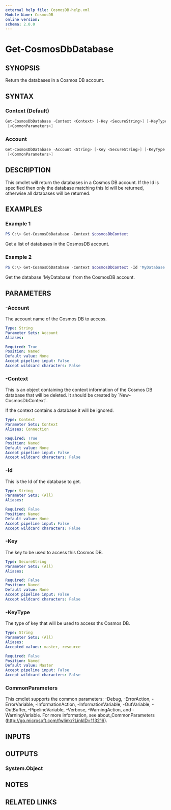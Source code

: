 ```yaml
---
external help file: CosmosDB-help.xml
Module Name: CosmosDB
online version:
schema: 2.0.0
---
```


# Get-CosmosDbDatabase

## SYNOPSIS

Return the databases in a Cosmos DB account.

## SYNTAX

### Context (Default)

```powershell
Get-CosmosDbDatabase -Context <Context> [-Key <SecureString>] [-KeyType <String>] [-Id <String>]
 [<CommonParameters>]
```

### Account

```powershell
Get-CosmosDbDatabase -Account <String> [-Key <SecureString>] [-KeyType <String>] [-Id <String>]
 [<CommonParameters>]
```

## DESCRIPTION

This cmdlet will return the databases in a Cosmos DB account.
If the Id is specified then only the database matching this
Id will be returned, otherwise all databases will be returned.

## EXAMPLES

### Example 1

```powershell
PS C:\> Get-CosmosDbDatabase -Context $cosmosDbContext
```

Get a list of databases in the CosmosDB account.

### Example 2

```powershell
PS C:\> Get-CosmosDbDatabase -Context $cosmosDbContext -Id 'MyDatabase'
```

Get the database 'MyDatabase' from the CosmosDB account.

## PARAMETERS

### -Account

The account name of the Cosmos DB to access.

```yaml
Type: String
Parameter Sets: Account
Aliases:

Required: True
Position: Named
Default value: None
Accept pipeline input: False
Accept wildcard characters: False
```

### -Context

This is an object containing the context information of the Cosmos DB database
that will be deleted. It should be created by \`New-CosmosDbContext\`.

If the context contains a database it will be ignored.

```yaml
Type: Context
Parameter Sets: Context
Aliases: Connection

Required: True
Position: Named
Default value: None
Accept pipeline input: False
Accept wildcard characters: False
```

### -Id

This is the Id of the database to get.

```yaml
Type: String
Parameter Sets: (All)
Aliases:

Required: False
Position: Named
Default value: None
Accept pipeline input: False
Accept wildcard characters: False
```

### -Key

The key to be used to access this Cosmos DB.

```yaml
Type: SecureString
Parameter Sets: (All)
Aliases:

Required: False
Position: Named
Default value: None
Accept pipeline input: False
Accept wildcard characters: False
```

### -KeyType

The type of key that will be used to access ths Cosmos DB.

```yaml
Type: String
Parameter Sets: (All)
Aliases:
Accepted values: master, resource

Required: False
Position: Named
Default value: Master
Accept pipeline input: False
Accept wildcard characters: False
```

### CommonParameters

This cmdlet supports the common parameters: -Debug, -ErrorAction, -ErrorVariable, -InformationAction, -InformationVariable, -OutVariable, -OutBuffer, -PipelineVariable, -Verbose, -WarningAction, and -WarningVariable. For more information, see about_CommonParameters (http://go.microsoft.com/fwlink/?LinkID=113216).

## INPUTS

## OUTPUTS

### System.Object

## NOTES

## RELATED LINKS
